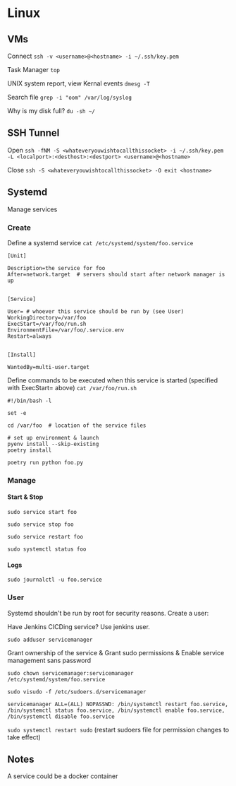# Linux


## VMs

Connect `ssh -v <username>@<hostname> -i ~/.ssh/key.pem`

Task Manager `top`

UNIX system report, view Kernal events `dmesg -T`

Search file `grep -i "oom" /var/log/syslog`

Why is my disk full?  `du -sh ~/`


## SSH Tunnel

Open `ssh -fNM -S <whateveryouwishtocallthissocket> -i ~/.ssh/key.pem -L <localport>:<desthost>:<destport> <username>@<hostname>`

Close `ssh -S <whateveryouwishtocallthissocket> -O exit <hostname>`
 


## Systemd
Manage services


### Create

Define a systemd service
`cat /etc/systemd/system/foo.service`

```
[Unit]

Description=the service for foo
After=network.target  # servers should start after network manager is up


[Service]

User= # whoever this service should be run by (see User)
WorkingDirectory=/var/foo
ExecStart=/var/foo/run.sh
EnvironmentFile=/var/foo/.service.env
Restart=always


[Install]

WantedBy=multi-user.target
```


Define commands to be executed when this service is started (specified with ExecStart= above)
`cat /var/foo/run.sh` 

```
#!/bin/bash -l

set -e

cd /var/foo  # location of the service files

# set up environment & launch 
pyenv install --skip-existing
poetry install

poetry run python foo.py
```

### Manage

#### Start & Stop
`sudo service start foo`

`sudo service stop foo`

`sudo service restart foo`

`sudo systemctl status foo`

#### Logs
`sudo journalctl -u foo.service`


### User

Systemd shouldn't be run by root for security reasons.  Create a user:

Have Jenkins CICDing service? Use jenkins user.

`sudo adduser servicemanager`

Grant ownership of the service & Grant sudo permissions & Enable service management sans password

`sudo chown servicemanager:servicemanager /etc/systemd/system/foo.service`

`sudo visudo -f /etc/sudoers.d/servicemanager`

`servicemanager ALL=(ALL) NOPASSWD: /bin/systemctl restart foo.service, /bin/systemctl status foo.service, /bin/systemctl enable foo.service, /bin/systemctl disable foo.service`

`sudo systemctl restart sudo` (restart sudoers file for permission changes to take effect)


## Notes

A service could be a docker container

